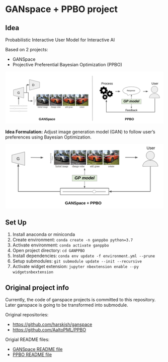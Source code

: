 # GANspace + PPBO project



## Idea

Probabilistic Interactive User Model for Interactive AI

Based on 2 projects:
- GANSpace
- Projective Preferential Bayesian Optimization (PPBO)

![original projects](md_files_and_imgs/ganspace_and_ppbo.png)

**Idea Formulation:** Adjust image generation model (GAN) to follow user’s preferences using Bayesian Optimization.

![original projects](md_files_and_imgs/ganppbo.png)

## Set Up

1. Install anaconda or miniconda
2. Create environment: `conda create -n ganppbo python=3.7`
3. Activate environment: `conda activate ganppbo`
4. Open project directory: `cd GANPPBO`
5. Install dependencies: `conda env update -f environment.yml --prune`
6. Setup submodules: `git submodule update --init --recursive`
7. Activate widget extension: `jupyter nbextension enable --py widgetsnbextension`

## Original project info

Currently, the code of ganspace projects is committed to this repository. 
Later ganspace is going to be transformed into submodule.

Original repositories:
- https://github.com/harskish/ganspace
- https://github.com/AaltoPML/PPBO

Origial README files:
- [GANSpace README file](base_modules/ganspace/README.md)
- [PPBO README file](base_modules/PPBO/README.md)






